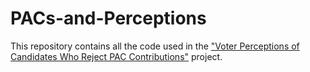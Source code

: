 # PACs-and-Perceptions

This repository contains all the code used in the ["Voter Perceptions of Candidates Who Reject PAC Contributions"](https://osf.io/ezrqh/) project. 
